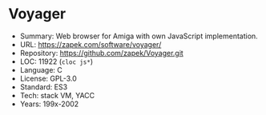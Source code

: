 # Voyager

* Summary:    Web browser for Amiga with own JavaScript implementation.
* URL:        https://zapek.com/software/voyager/
* Repository: https://github.com/zapek/Voyager.git
* LOC:        11922 (`cloc js*`)
* Language:   C
* License:    GPL-3.0
* Standard:   ES3
* Tech:       stack VM, YACC
* Years:      199x-2002
